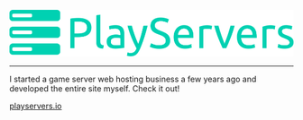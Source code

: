 ![PlayServers Logo](playservers_logo.png)

---

I started a game server web hosting business a few years ago and developed the entire site myself. Check it out!

[playservers.io](https://playservers.io)
